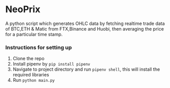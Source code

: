 # NeoPrix
A python script which generates OHLC data by fetching realtime trade data of BTC,ETH & Matic from FTX,Binance and Huobi, then averaging the price for a particular time stamp.  

### Instructions for setting up
1.  Clone the repo
2.  Install pipenv by `pip install pipenv`
3.  Navigate to project directory and run `pipenv shell`, this will install the required libraries
4.  Run `python main.py`
